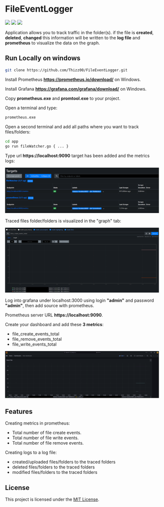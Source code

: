 # FileEventLogger

<img src="https://img.shields.io/badge/Go-00ADD8?style=for-the-badge&logo=go&logoColor=white"/> <img src="https://img.shields.io/badge/Prometheus-E6522C?style=for-the-badge&logo=Prometheus&logoColor=white"/> <img src="https://img.shields.io/badge/grafana-%23F46800.svg?style=for-the-badge&logo=grafana&logoColor=white"/>

Application allows you to track traffic in the folder(s). if the file is **created**, **deleted**, **changed** this information will be written to the **log file** and **prometheus** to visualize the data on the graph.


## Run Locally on windows

```bash
git clone https://github.com/Thizz00/FileEventLogger.git
```

Install Prometheus **https://prometheus.io/download/** on Windows.

Install Grafana **https://grafana.com/grafana/download/** on Windows.

Copy **prometheus.exe** and **promtool.exe** to your project.

Open a terminal and type:

```bash
prometheus.exe
```

Open a second terminal and add all paths where you want to track files/folders:

```bash
cd app
go run fileWatcher.go { ... }
```

Type url **https://localhost:9090** target  has been added and the metrics logs:

![App Screenshot](/docs/target.PNG)

Traced files folder/folders is visualized in the "graph" tab:

![App Screenshot](/docs/dashboard.png)

Log into grafana under localhost:3000 using login **"admin"** and password **"admin"**, then add source with prometheus.

Prometheus server URL **https://localhost:9090**.

Create your dashboard and add these **3 metrics**:

- file_create_events_total
- file_remove_events_total
- file_write_events_total

![App Screenshot](/docs/grafana.PNG)

## Features

Creating metrics in prometheus:

- Total number of file create events.
- Total number of file write events.
- Total number of file remove events.

Creating logs to a log file:

- created/uploaded files/folders to the traced folders
- deleted files/folders to the traced folders
- modified files/folders to the traced folders


## License

This project is licensed under the [MIT License](LICENSE).
